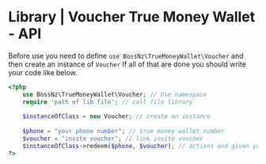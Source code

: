 # Library | Voucher True Money Wallet - API
Before use you need to define ``use BossNz\TrueMoneyWallet\Voucher`` and then create an instance of ``Voucher`` If all of that are done you should write your code like below.
```php
<?php
    use BossNz\TrueMoneyWallet\Voucher; // Use namespace
    require 'path of lib file'; // call file library
    
    $instanceOfClass = new Voucher; // create an instance
    
    $phone = "your phone number"; // true money wallet number
    $voucher = "invite voucher"; // link invite voucher
    $instanceOfClass->redeem($phone, $voucher); // actions and given you a result
?>
```

